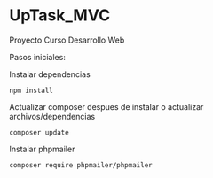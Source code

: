# UpTask_MVC
Proyecto Curso Desarrollo Web

Pasos iniciales:

Instalar dependencias

    npm install

Actualizar composer despues de instalar o actualizar archivos/dependencias

    composer update

Instalar phpmailer

    composer require phpmailer/phpmailer

